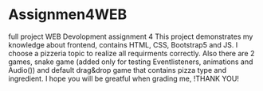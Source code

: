 # Assignmen4WEB
full project WEB Devolopment assignment 4
This project demonstrates my knowledge about frontend, contains HTML, CSS, Bootstrap5 and JS. I choose a pizzeria topic to realize all requirments correctly.
Also there are 2 games, snake game (added only for testing Eventlisteners, animations and Audio()) and default drag&drop game that contains pizza type and ingredient.
I hope you will be greatful when grading me, 
              !THANK YOU!
